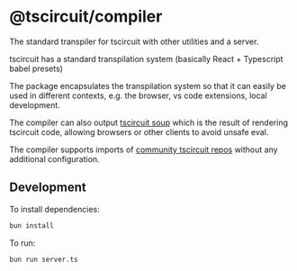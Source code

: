 # @tscircuit/compiler

The standard transpiler for tscircuit with other utilities and a server.

tscircuit has a standard transpilation system (basically React + Typescript babel presets)

The package encapsulates the transpilation system so that it can easily be used in different
contexts, e.g. the browser, vs code extensions, local development.

The compiler can also output [tscircuit soup](https://tscircuit.com/soup) which is the result
of rendering tscircuit code, allowing browsers or other clients to avoid unsafe eval.

The compiler supports imports of [community tscircuit repos](https://tscircuit.com/repos) without
any additional configuration.


## Development

To install dependencies:

```bash
bun install
```

To run:

```bash
bun run server.ts
```

